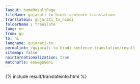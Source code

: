 ```yaml
---
layout: homeResultPage
fileName: gujarati-to-hindi-sentence-translation
translatein: gujarati_to_hindi
folderName : translate
lang: en
from: gu
to: hi
langname: gujarati-to
permalink: /gujarati-to-hindi-sentence-translation/result
sitemap: false
nointernationalization: true
matchurls: en&&gu&&hi
---
```

{% include result/translateinto.html %}

<script src="/js/result/translation.js" data-foldername="{{page.folderName}}" data-lang="{{page.lang}}"></script>
